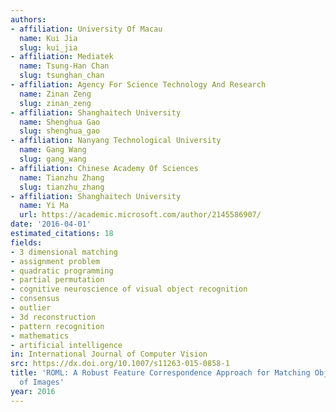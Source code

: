```yaml
---
authors:
- affiliation: University Of Macau
  name: Kui Jia
  slug: kui_jia
- affiliation: Mediatek
  name: Tsung-Han Chan
  slug: tsunghan_chan
- affiliation: Agency For Science Technology And Research
  name: Zinan Zeng
  slug: zinan_zeng
- affiliation: Shanghaitech University
  name: Shenghua Gao
  slug: shenghua_gao
- affiliation: Nanyang Technological University
  name: Gang Wang
  slug: gang_wang
- affiliation: Chinese Academy Of Sciences
  name: Tianzhu Zhang
  slug: tianzhu_zhang
- affiliation: Shanghaitech University
  name: Yi Ma
  url: https://academic.microsoft.com/author/2145586907/
date: '2016-04-01'
estimated_citations: 18
fields:
- 3 dimensional matching
- assignment problem
- quadratic programming
- partial permutation
- cognitive neuroscience of visual object recognition
- consensus
- outlier
- 3d reconstruction
- pattern recognition
- mathematics
- artificial intelligence
in: International Journal of Computer Vision
src: https://dx.doi.org/10.1007/s11263-015-0858-1
title: 'ROML: A Robust Feature Correspondence Approach for Matching Objects in A Set
  of Images'
year: 2016
---
```

